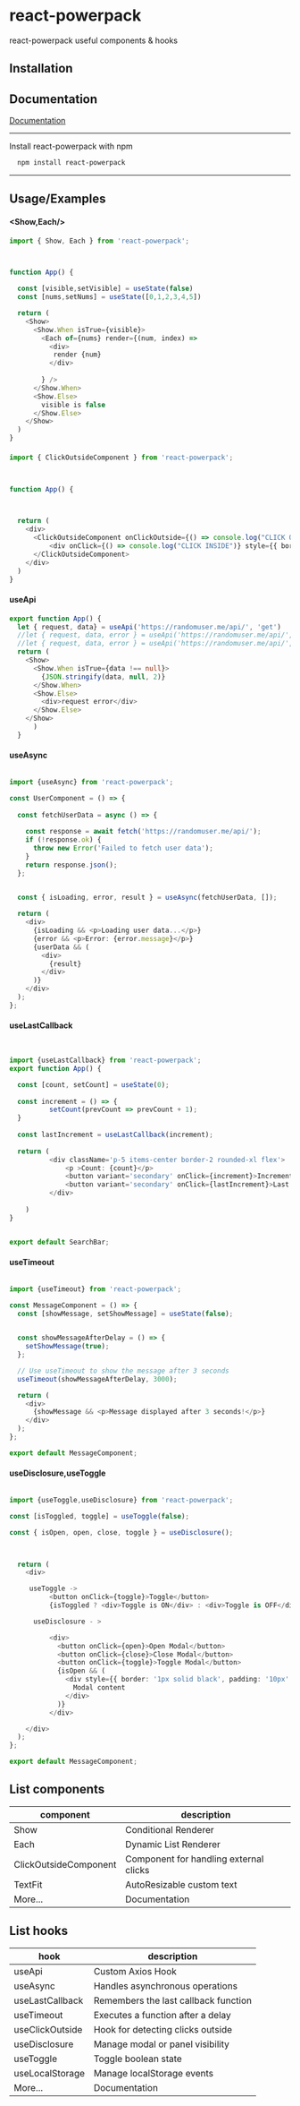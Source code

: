 
# react-powerpack

react-powerpack useful components & hooks


## Installation


## Documentation

[Documentation](https://react-powerpack-docs.pages.dev/)

---


Install react-powerpack with npm

```bash
  npm install react-powerpack
```

---
    
## Usage/Examples

#### <Show,Each/>

```typescript
import { Show, Each } from 'react-powerpack';



function App() {

  const [visible,setVisible] = useState(false)
  const [nums,setNums] = useState([0,1,2,3,4,5])

  return (
    <Show>
      <Show.When isTrue={visible}>
        <Each of={nums} render={(num, index) => 
          <div>
           render {num}
          </div>
         
        } />
      </Show.When>
      <Show.Else>
        visible is false
      </Show.Else>
    </Show>
  )
}
```

#### <ClickOutsideComponent/>

```typescript
import { ClickOutsideComponent } from 'react-powerpack';



function App() {



  return (
    <div>
      <ClickOutsideComponent onClickOutside={() => console.log("CLICK OUTSIDE")}>
          <div onClick={() => console.log("CLICK INSIDE")} style={{ border: '2px solid black', width: 200, height: 50 }}>hello</div>
      </ClickOutsideComponent>
    </div>
  )
}
```

#### useApi

```typescript
export function App() {
  let { request, data} = useApi('https://randomuser.me/api/', 'get')
  //let { request, data, error } = useApi('https://randomuser.me/api/', 'get')
  //let { request, data, error } = useApi('https://randomuser.me/api/', 'get', { useCredentials: true, authorization: { scheme: 'Bearer', token: 'YOUR_TOKEN' } })    
  return (
    <Show>
      <Show.When isTrue={data !== null}>
        {JSON.stringify(data, null, 2)}
      </Show.When>
      <Show.Else>
        <div>request error</div>
      </Show.Else>
    </Show>
      )
  }

```
#### useAsync

```typescript

import {useAsync} from 'react-powerpack';

const UserComponent = () => {
 
  const fetchUserData = async () => {
   
    const response = await fetch('https://randomuser.me/api/');
    if (!response.ok) {
      throw new Error('Failed to fetch user data');
    }
    return response.json();
  };

 
  const { isLoading, error, result } = useAsync(fetchUserData, []);

  return (
    <div>
      {isLoading && <p>Loading user data...</p>}
      {error && <p>Error: {error.message}</p>}
      {userData && (
        <div>
          {result}
        </div>
      )}
    </div>
  );
};

```
#### useLastCallback

```typescript


import {useLastCallback} from 'react-powerpack';
export function App() {

  const [count, setCount] = useState(0);
  
  const increment = () => {
          setCount(prevCount => prevCount + 1);
  }
  
  const lastIncrement = useLastCallback(increment);
  
  return (
          <div className='p-5 items-center border-2 rounded-xl flex'>
              <p >Count: {count}</p>
              <button variant='secondary' onClick={increment}>Increment</button>
              <button variant='secondary' onClick={lastIncrement}>Last Increment</button>
          </div>
                
    )
}


export default SearchBar;

```
#### useTimeout
```typescript

import {useTimeout} from 'react-powerpack';

const MessageComponent = () => {
  const [showMessage, setShowMessage] = useState(false);

 
  const showMessageAfterDelay = () => {
    setShowMessage(true);
  };

  // Use useTimeout to show the message after 3 seconds
  useTimeout(showMessageAfterDelay, 3000);

  return (
    <div>
      {showMessage && <p>Message displayed after 3 seconds!</p>}
    </div>
  );
};

export default MessageComponent;

```

#### useDisclosure,useToggle
```typescript

import {useToggle,useDisclosure} from 'react-powerpack';

const [isToggled, toggle] = useToggle(false);

const { isOpen, open, close, toggle } = useDisclosure();



  return (
    <div>

     useToggle ->
          <button onClick={toggle}>Toggle</button>
          {isToggled ? <div>Toggle is ON</div> : <div>Toggle is OFF</div>} 

      useDisclosure - >

          <div>
            <button onClick={open}>Open Modal</button>
            <button onClick={close}>Close Modal</button>
            <button onClick={toggle}>Toggle Modal</button>
            {isOpen && (
              <div style={{ border: '1px solid black', padding: '10px' }}>
                Modal content
              </div>
            )}
          </div>

    </div>
  );
};

export default MessageComponent;

```






## List components

component  | description
------------- | -------------
Show  | Conditional Renderer
Each  | Dynamic List Renderer
ClickOutsideComponent | Component for handling external clicks
TextFit | AutoResizable custom text
More... | Documentation
## List hooks

hook  | description
------------- | -------------
useApi  | Custom Axios Hook
useAsync  |  Handles asynchronous operations
useLastCallback  |  Remembers the last callback function
useTimeout  |  Executes a function after a delay
useClickOutside | Hook for detecting clicks outside
useDisclosure | Manage modal or panel visibility
useToggle | Toggle boolean state
useLocalStorage | Manage localStorage events
More... | Documentation
